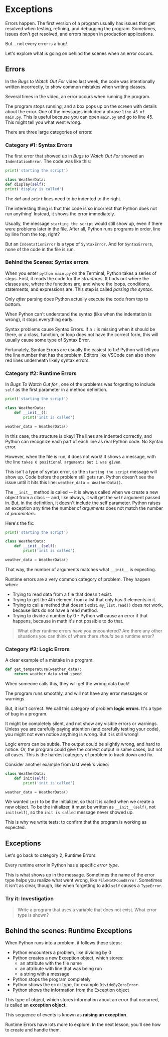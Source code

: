 # Exceptions

Errors happen. The first version of a program usually has issues that get resolved 
when testing, refining, and debugging the program. Sometimes, issues don't get
resolved, and errors happen in production applications.

But... not every error is a bug!

Let's explore what is going on behind the scenes when an error occurs.

## Errors

In the *Bugs to Watch Out For* video last week, the code was intentionally 
written incorrectly, to show common mistakes when writing classes. 

Several times in the video, an error occurs when running the program.

The program stops running, and a box pops up on the screen with details about 
the error. One of the messages included a phrase `line 45 of main.py`. This is 
useful because you can open `main.py` and go to line 45. This might tell you 
what went wrong.

There are three large categories of errors:

### Category #1: Syntax Errors

The first error that showed up in *Bugs to Watch Out For* showed an 
`IndentationError`. The code was like this:

```python
print('starting the script')

class WeatherData:
def display(self):
print('display is called')
```

The `def` and `print` lines need to be indented to the right.

The interesting thing is that this code is so incorrect that Python does not run 
anything! Instead, it shows the error immediately. 

Usually, the message `starting the script` would still show up, even if there 
were problems later in the file. After all, Python runs programs in order, 
line by line from the top, right? 

But an `IndentationError` is a type of `SyntaxError`. And for `SyntaxError`s, 
none of the code in the file is run.

### Behind the Scenes: Syntax errors

When you enter `python main.py` on the Terminal, Python takes a series of steps. 
First, it reads the code for the _structures_. It finds out where the classes 
are, where the functions are, and where the loops, conditions, statements, and 
expressions are. This step is called _parsing the syntax_.

Only _after_ parsing does Python actually execute the code from top to bottom. 

When Python can't understand the syntax (like when the indentation is wrong), 
it stops everything early.

Syntax problems cause Syntax Errors. If a `:` is missing when it should be there, 
or a class, function, or loop does not have the correct form, this will usually 
cause some type of Syntax Error.

Fortunately, Syntax Errors are usually the easiest to fix! Python will tell you 
the line number that has the problem. Editors like VSCode can also show red 
lines underneath likely syntax errors.

### Category #2: Runtime Errors

In _Bugs To Watch Out for_ , one of the problems was forgetting to include `self` 
as the first parameter in a method definition. 

```python
print('starting the script')

class WeatherData:
    def __init__():
        print('init is called')

weather_data = WeatherData()
```

In this case, the structure is okay! The lines are indented correctly, and
Python can recognize each part of each line as real Python code. No Syntax
error.

However, when the file is run, it does not work! It shows a message, with the 
line `takes 0 positional arguments but 1 was given`.

This isn't a type of syntax error, so the `starting the script` message will
show up. Code before the problem still gets run. Python doesn't see the issue
until it hits this line: `weather_data = WeatherData()`.

The `__init__` method is called -- it is always called when we create a new
object from a class -- and, like always, it will get the `self` argument passed
in. But, in the definition, it doesn't include the self parameter. Python raises
an exception any time the number of _arguments_ does not match the number of
_parameters_.

Here's the fix:

```python
print('starting the script')

class WeatherData:
    def __init__(self):
        print('init is called')

weather_data = WeatherData()
```

That way, the number of arguments matches what `__init__` is expecting.

Runtime errors are a very common category of problem. They happen when:

* Trying to read data from a file that doesn't exist.
* Trying to get the 4th element from a list that only has 3 elements in it.
* Trying to call a method that doesn't exist. `my_list.read()` does not work, because lists do not have a read method.
* Trying to divide a number by 0 - Python will cause an error if that happens, because in math it's not possible to do that.

> What other runtime errors have you encountered?
> Are there any other situations you can think of where there _should_ be a
> runtime error?

### Category #3: Logic Errors

A clear example of a mistake in a program:

```python
def get_temperature(weather_data):
    return weather_data.wind_speed
```

When someone calls this, they will get the wrong data back!

The program runs smoothly, and will not have any error messages or warnings.

But, it isn't correct. We call this category of problem **logic errors**. It's a type of bug in a program. 

It might be completely silent, and not show any visible errors or warnings. Unless 
you are carefully paying attention (and carefully testing your code), you might 
not even notice anything is wrong. But it is still wrong!

Logic errors can be subtle. The output could be slightly wrong, and hard to 
notice. Or, the program could give the correct output in same cases, but not 
all cases. This is the hardest category of problem to track down and fix.

Consider another example from last week's video:

```python
class WeatherData:
    def init(self):
        print('init is called')

weather_data = WeatherData()
```

We wanted `init` to be the initializer, so that it is called when we create a 
new object. To be the initializer, it must be written as `__init__(self)`, not 
`init(self)`, so the `init is called` message never showed up. 

This is why we write tests: to confirm that the program is working as expected.

## Exceptions

Let's go back to category 2, Runtime Errors.

Every runtime error in Python has a specific _error type_.

This is what shows up in the message. Sometimes the name of the error type 
helps you realize what went wrong, like `FileNotFoundError`. Sometimes it isn't 
as clear, though, like when forgetting to add `self` causes a `TypeError`.

### Try it: Investigation

> Write a program that uses a variable that does not exist. What error type is shown?

## Behind the scenes: Runtime Exceptions

When Python runs into a problem, it follows these steps:

* Python encounters a problem, like dividing by 0
* Python creates a new Exception object, which stores:
  * an attribute with the file name
  * an attribute with line that was being run
  * a string with a message
* Python stops the program completely
* Python shows the error type, for example `DivideByZeroError`.
* Python shows the information from the Exception object

This type of object, which stores information about an error that occurred, is called an **exception object**.

This sequence of events is known as **raising an exception**.

Runtime Errors have lots more to explore. In the next lesson, you'll see how to
create and handle them.

